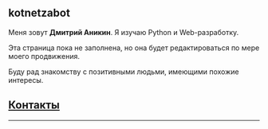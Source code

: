 ## kotnetzabot

Меня зовут **Дмитрий Аникин**. Я изучаю Python и Web-разработку.

Эта страница пока не заполнена, но она будет редактироваться по мере моего продвижения.

Буду рад знакомству с позитивными людьми, имеющими похожие интересы.

## [Контакты](https://kotnetzabot.github.io/Portfolio-Web-100923/)

***

<!--
**kotnetzabot/kotnetzabot** is a ✨ _special_ ✨ repository because its `README.md` (this file) appears on your GitHub profile.

Here are some ideas to get you started:

- 🔭 I’m currently working on ...
- 🌱 I’m currently learning ...
- 👯 I’m looking to collaborate on ...
- 🤔 I’m looking for help with ...
- 💬 Ask me about ...
- 📫 How to reach me: ...
- 😄 Pronouns: ...
- ⚡ Fun fact: ...

-->
